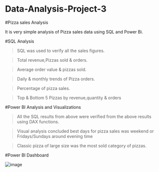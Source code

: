 # Data-Analysis-Project-3
#Pizza sales Analysis

It is very simple analysis of Pizza sales data using SQL and Power Bi.

#SQL Analysis

>SQL was used to verify all the sales figures.

>Total revenue,Pizzas sold & orders.

>Average order value & pizzas sold.

>Daily & monthly trends of Pizza orders.

>Percentage of pizza sales.

>Top & Bottom 5 Pizzas by revenue,quantity & orders

#Power BI Analysis and Visualizations

>All the SQL results from above were verified from the above results using DAX functions.

>Visual analysis concluded best days for pizza sales was weekend or Fridays/Sundays around evening time

>Classic pizza of large size was the most sold category of pizzas.

#Power BI Dashboard

![image](https://github.com/Rebecca1061/Data-Analysis-Project-3/assets/152878222/ad486cd6-1bf9-4fef-ac0b-02616c4b812a)


